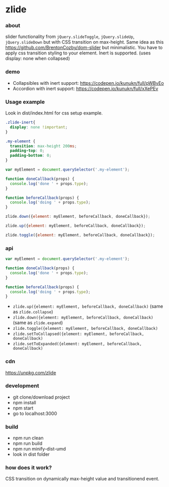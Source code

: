 # zlide

### about

slider functionality from `jQuery.slideToggle`, `jQuery.slideUp`, `jQuery.slideDown` but with CSS transition on max-height. Same idea as this https://github.com/BrentonCozby/dom-slider but minimalistic. You have to apply css transition styling to your element. Inert is supported. (uses display: none when collapsed)

### demo

* Collapsibles with inert support: https://codepen.io/kunukn/full/pWBvEo
* Accordion with inert support:    https://codepen.io/kunukn/full/xXePEv

### Usage example

Look in dist/index.html for css setup example.


```css
.zlide-inert{
  display: none !important;
}

.my-element {
  transition: max-height 200ms;
  padding-top: 0;
  padding-bottom: 0;
}
```


```javascript
var myElement = document.querySelector('.my-element');

function doneCallback(props) {
  console.log('done ' + props.type);
}

function beforeCallback(props) {
  console.log('doing ' + props.type);
}

zlide.down({element: myElement, beforeCallback, doneCallback});

zlide.up({element: myElement, beforeCallback, doneCallback});

zlide.toggle({element: myElement, beforeCallback, doneCallback});
```

### api

```javascript
var myElement = document.querySelector('.my-element');

function doneCallback(props) {
  console.log('done ' + props.type);
}

function beforeCallback(props) {
  console.log('doing ' + props.type);
}

```

* `zlide.up({element: myElement, beforeCallback, doneCallback)` (same as `zlide.collapse`)
* `zlide.down({element: myElement, beforeCallback, doneCallback)` (same as `zlide.expand`)
* `zlide.toggle({element: myElement, beforeCallback, doneCallback)`
* `zlide.setToCollapsed({element: myElement, beforeCallback, doneCallback)`
* `zlide.setToExpanded({element: myElement, beforeCallback, doneCallback)`


### cdn

https://unpkg.com/zlide


### development

* git clone/download project
* npm install
* npm start
* go to localhost:3000

### build

* npm run clean
* npm run build
* npm run minify-dist-umd
* look in dist folder


### how does it work?

CSS transition on dynamically max-height value and transitionend event.
